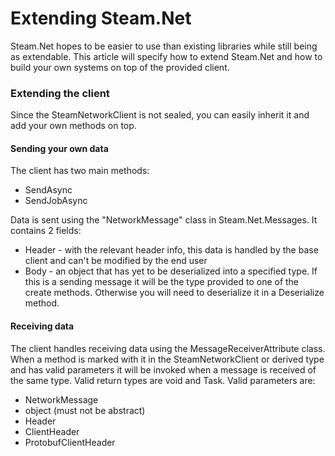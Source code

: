 # Extending Steam.Net

Steam.Net hopes to be easier to use than existing libraries while still being as extendable. This article will specify how to extend Steam.Net and how to build your own systems on top of the provided client.

### Extending the client
Since the SteamNetworkClient is not sealed, you can easily inherit it and add your own methods on top.

#### Sending your own data
The client has two main methods:
 * SendAsync
 * SendJobAsync

Data is sent using the "NetworkMessage" class in Steam.Net.Messages. It contains 2 fields:
 * Header - with the relevant header info, this data is handled by the base client and can't be modified by the end user
 * Body - an object that has yet to be deserialized into a specified type. If this is a sending message it will be the type provided to one of the create methods. Otherwise you will need to deserialize it in a Deserialize method.

#### Receiving data
The client handles receiving data using the MessageReceiverAttribute class. When a method is marked with it in the SteamNetworkClient or derived type and has valid parameters it will be invoked when a message is received of the same type. Valid return types are void and Task. Valid parameters are:
 * NetworkMessage
 * object (must not be abstract)
 * Header
 * ClientHeader
 * ProtobufClientHeader
